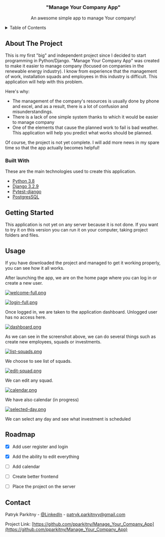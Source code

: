 <br />
  <h3 align="center">"Manage Your Company App"</h3>

  <p align="center">
    An awesome simple app to manage Your company!
  </p>
</div>



<!-- TABLE OF CONTENTS -->
<details>
  <summary>Table of Contents</summary>
  <ol>
    <li>
      <a href="#about-the-project">About The Project</a>
      <ul>
        <li><a href="#built-with">Built With</a></li>
      </ul>
    </li>
    <li>
      <a href="#getting-started">Getting Started</a>
      <ul>
        <li><a href="#prerequisites">Prerequisites</a></li>
        <li><a href="#installation">Installation</a></li>
      </ul>
    </li>
    <li><a href="#usage">Usage</a></li>
    <li><a href="#roadmap">Roadmap</a></li>
    <li><a href="#contact">Contact</a></li>
  </ol>
</details>



<!-- ABOUT THE PROJECT -->
## About The Project

This is my first "big" and independent project since I decided to start programming in Python/Django. "Manage Your Company App" was created to make it easier to manage company (focused on companies in the renewable energy industry). I know from experience that the management of work, installation squads and employees in this industry is difficult. This application will help with this problem.

Here's why:
* The management of the company's resources is usually done by phone and excel, and as a result, there is a lot of confusion and misunderstandings.
* There is a lack of one simple system thanks to which it would be easier to manage company
* One of the elements that cause the planned work to fail is bad weather. This application will help you predict what works should be planned.


Of course, the project is not yet complete. I will add more news in my spare time so that the app actually becomes helpful!


### Built With

These are the main technologies used to create this application.

* [Python 3.8](https://www.python.org/)
* [Django 3.2.9](https://www.djangoproject.com/)
* [Pytest-django](https://pytest-django.readthedocs.io/en/latest/)
* [PostgresSQL](https://pypi.org/project/psycopg2-binary/)



<!-- GETTING STARTED -->
## Getting Started

This application is not yet on any server because it is not done. If you want to try it on this version you can run it on your computer, taking project folders and files.


<!-- USAGE EXAMPLES -->
## Usage

If you have downloaded the project and managed to get it working properly, you can see how it all works.

After launching the app, we are on the home page where you can log in or create a new user.

[![welcome-full.png](https://i.postimg.cc/HkD48rv4/welcome-full.png)](https://postimg.cc/bsg2Kwhs)

[![login-full.png](https://i.postimg.cc/dVjHqRQT/login-full.png)](https://postimg.cc/4YnbP99J)

Once logged in, we are taken to the application dashboard. Unlogged user has no access here.

[![dashboard.png](https://i.postimg.cc/j5gr30nv/dashboard.png)](https://postimg.cc/Q9TPVzbW)

As we can see in the screenshot above, we can do several things such as create new employees, squads or investments. 

[![list-squads.png](https://i.postimg.cc/ZR3M3GFC/list-squads.png)](https://postimg.cc/5Y4gWkrV)

We choose to see list of squads.

[![edit-squad.png](https://i.postimg.cc/x8ntmc14/edit-squad.png)](https://postimg.cc/2b9QRjvQ)

We can edit any squad.

[![calendar.png](https://i.postimg.cc/QM7bnpBz/calendar.png)](https://postimg.cc/PLtYCvQb)

We have also calendar (in progress)

[![selected-day.png](https://i.postimg.cc/zD7kMDBq/selected-day.png)](https://postimg.cc/0r6mKsD4)

We can select any day and see what investment is scheduled

<!-- ROADMAP -->
## Roadmap

- [x] Add user register and login
- [x] Add the ability to edit everything
- [ ] Add calendar
- [ ] Create better frontend
- [ ] Place the project on the server


<!-- CONTACT -->
## Contact

Patryk Parkitny - [@LinkedIn](https://linkedin.com/in/patryk-parkitny) - patryk.parkitnyy@gmail.com

Project Link: [https://github.com/pparkitny/Manage_Your_Company_App](https://github.com/pparkitny/Manage_Your_Company_App)
